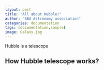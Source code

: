 ```yaml
---
layout: post
title: "All about Hubble!"
author: "SBU Astronomy association"
categories: documentation
tags: [documentation,sample]
image: Galaxy.jpg
---
```






Hubble is a telescope

## How Hubble telescope works?


